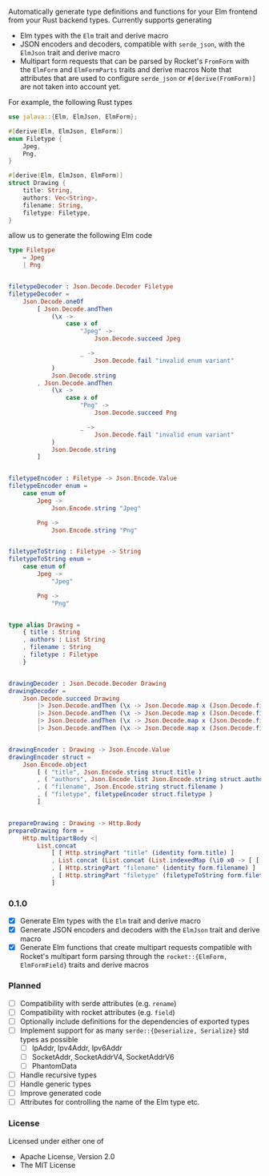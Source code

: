Automatically generate type definitions and functions for your Elm frontend from your Rust backend types. Currently supports generating
- Elm types with the `Elm` trait and derive macro
- JSON encoders and decoders, compatible with `serde_json`, with the `ElmJson` trait and derive macro
- Multipart form requests that can be parsed by Rocket's `FromForm` with the `ElmForm` and `ElmFormParts` traits and derive macros
Note that attributes that are used to configure `serde_json` or `#[derive(FromForm)]` are not taken into account yet.

For example, the following Rust types
```rust
use jalava::{Elm, ElmJson, ElmForm};

#[derive(Elm, ElmJson, ElmForm)]
enum Filetype {
    Jpeg,
    Png,
}

#[derive(Elm, ElmJson, ElmForm)]
struct Drawing {
    title: String,
    authors: Vec<String>,
    filename: String,
    filetype: Filetype,
}
```
allow us to generate the following Elm code
```elm
type Filetype
    = Jpeg
    | Png


filetypeDecoder : Json.Decode.Decoder Filetype
filetypeDecoder =
    Json.Decode.oneOf
        [ Json.Decode.andThen
            (\x ->
                case x of
                    "Jpeg" ->
                        Json.Decode.succeed Jpeg

                    _ ->
                        Json.Decode.fail "invalid enum variant"
            )
            Json.Decode.string
        , Json.Decode.andThen
            (\x ->
                case x of
                    "Png" ->
                        Json.Decode.succeed Png

                    _ ->
                        Json.Decode.fail "invalid enum variant"
            )
            Json.Decode.string
        ]


filetypeEncoder : Filetype -> Json.Encode.Value
filetypeEncoder enum =
    case enum of
        Jpeg ->
            Json.Encode.string "Jpeg"

        Png ->
            Json.Encode.string "Png"


filetypeToString : Filetype -> String
filetypeToString enum =
    case enum of
        Jpeg ->
            "Jpeg"

        Png ->
            "Png"


type alias Drawing =
    { title : String
    , authors : List String
    , filename : String
    , filetype : Filetype
    }


drawingDecoder : Json.Decode.Decoder Drawing
drawingDecoder =
    Json.Decode.succeed Drawing
        |> Json.Decode.andThen (\x -> Json.Decode.map x (Json.Decode.field "title" Json.Decode.string))
        |> Json.Decode.andThen (\x -> Json.Decode.map x (Json.Decode.field "authors" (Json.Decode.list Json.Decode.string)))
        |> Json.Decode.andThen (\x -> Json.Decode.map x (Json.Decode.field "filename" Json.Decode.string))
        |> Json.Decode.andThen (\x -> Json.Decode.map x (Json.Decode.field "filetype" filetypeDecoder))


drawingEncoder : Drawing -> Json.Encode.Value
drawingEncoder struct =
    Json.Encode.object
        [ ( "title", Json.Encode.string struct.title )
        , ( "authors", Json.Encode.list Json.Encode.string struct.authors )
        , ( "filename", Json.Encode.string struct.filename )
        , ( "filetype", filetypeEncoder struct.filetype )
        ]


prepareDrawing : Drawing -> Http.Body
prepareDrawing form =
    Http.multipartBody <|
        List.concat
            [ [ Http.stringPart "title" (identity form.title) ]
            , List.concat (List.concat (List.indexedMap (\i0 x0 -> [ [ Http.stringPart "authors[" ++ String.fromInt i0 ++ "]" (identity x0) ] ]) (identity form.authors)))
            , [ Http.stringPart "filename" (identity form.filename) ]
            , [ Http.stringPart "filetype" (filetypeToString form.filetype) ]
            ]
```

### 0.1.0
- [x] Generate Elm types with the `Elm` trait and derive macro
- [x] Generate JSON encoders and decoders with the `ElmJson` trait and derive macro
- [x] Generate Elm functions that create multipart requests compatible with Rocket's multipart form parsing through the `rocket::{ElmForm, ElmFormField}` traits and derive macros

### Planned
- [ ] Compatibility with serde attributes (e.g. `rename`)
- [ ] Compatibility with rocket attributes (e.g. `field`)
- [ ] Optionally include definitions for the dependencies of exported types
- [ ] Implement support for as many `serde::{Deserialize, Serialize}` std types as possible
  - [ ] IpAddr, Ipv4Addr, Ipv6Addr
  - [ ] SocketAddr, SocketAddrV4, SocketAddrV6
  - [ ] PhantomData
- [ ] Handle recursive types
- [ ] Handle generic types
- [ ] Improve generated code
- [ ] Attributes for controlling the name of the Elm type etc.

### License
Licensed under either one of
- Apache License, Version 2.0
- The MIT License
